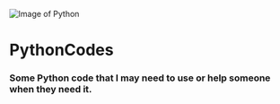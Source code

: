 ![Image of Python](https://marcas-logos.net/wp-content/uploads/2020/11/Python-logo.png)
# PythonCodes
### Some Python code that I may need to use or help someone when they need it.
